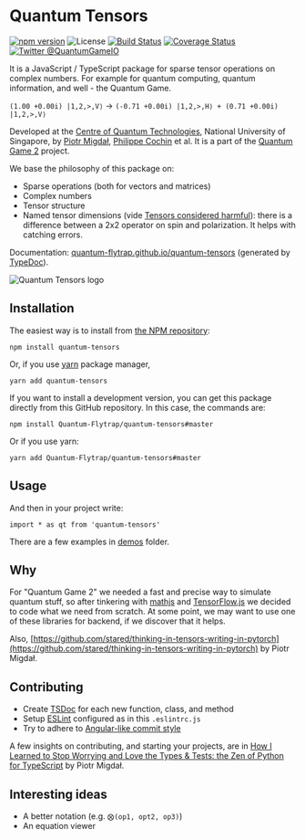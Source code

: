 # Quantum Tensors

[![npm version](https://badge.fury.io/js/quantum-tensors.svg)](https://badge.fury.io/js/quantum-tensors)
![License](https://img.shields.io/npm/l/quantum-tensors)
[![Build Status](https://travis-ci.com/Quantum-Flytrap/quantum-tensors.svg?branch=master)](https://travis-ci.com/Quantum-Flytrap/quantum-tensors)
[![Coverage Status](https://codecov.io/gh/Quantum-Flytrap/quantum-tensors/branch/master/graph/badge.svg)](https://codecov.io/gh/Quantum-Flytrap/quantum-tensors/)
[![Twitter @QuantumGameIO](https://img.shields.io/twitter/follow/QuantumGameIO)](https://twitter.com/quantumgameio)

It is a JavaScript / TypeScript package for sparse tensor operations on complex numbers.
For example for quantum computing, quantum information, and well - the Quantum Game.

`(1.00 +0.00i) |1,2,>,V⟩` -> `(-0.71 +0.00i) |1,2,>,H⟩ + (0.71 +0.00i) |1,2,>,V⟩`

Developed at the [Centre of Quantum Technologies](https://www.quantumlah.org/), National University of Singapore, by [Piotr Migdał](https://p.migdal.pl/), [Philippe Cochin](https://github.com/sneakyweasel) et al.
It is a part of the [Quantum Game 2](https://github.com/Quantum-Game/quantum-game-2) project.

We base the philosophy of this package on:

- Sparse operations (both for vectors and matrices)
- Complex numbers
- Tensor structure
- Named tensor dimensions (vide [Tensors considered harmful](http://nlp.seas.harvard.edu/NamedTensor)): there is a difference between a 2x2 operator on spin and polarization. It helps with catching errors.

Documentation: [quantum-flytrap.github.io/quantum-tensors](https://quantum-flytrap.github.io/quantum-tensors/) (generated by [TypeDoc](https://typedoc.org/)).

![Quantum Tensors logo](imgs/quantum-tensors-logo.jpg)

## Installation

The easiest way is to install from [the NPM repository](https://www.npmjs.com/package/quantum-tensors):

```
npm install quantum-tensors
```

Or, if you use [yarn](https://yarnpkg.com/) package manager,

```
yarn add quantum-tensors
```

If you want to install a development version, you can get this package directly from this GitHub repository. In this case, the commands are:

```
npm install Quantum-Flytrap/quantum-tensors#master
```

Or if you use yarn:

```
yarn add Quantum-Flytrap/quantum-tensors#master
```

## Usage

And then in your project write:

```{ts}
import * as qt from 'quantum-tensors'
```

There are a few examples in [demos](https://github.com/Quantum-Flytrap/quantum-tensors/tree/master/demos) folder.

## Why

For "Quantum Game 2" we needed a fast and precise way to simulate quantum stuff, so after tinkering with [mathjs](https://mathjs.org/) and [TensorFlow.js](https://www.tensorflow.org/js) we decided to code what we need from scratch.
At some point, we may want to use one of these libraries for backend, if we discover that it helps.

Also, [https://github.com/stared/thinking-in-tensors-writing-in-pytorch](https://github.com/stared/thinking-in-tensors-writing-in-pytorch) by Piotr Migdał.

## Contributing

- Create [TSDoc](https://www.npmjs.com/package/@microsoft/tsdoc) for each new function, class, and method
- Setup [ESLint](https://eslint.org/) configured as in this `.eslintrc.js`
- Try to adhere to [Angular-like commit style](https://github.com/angular/angular/blob/master/CONTRIBUTING.md)

A few insights on contributing, and starting your projects, are in [How I Learned to Stop Worrying and Love the Types & Tests: the Zen of Python for TypeScript](https://p.migdal.pl/2020/03/02/types-tests-typescript.html) by Piotr Migdał.

## Interesting ideas

- A better notation (e.g. `⨂(op1, opt2, op3)`)
- An equation viewer
